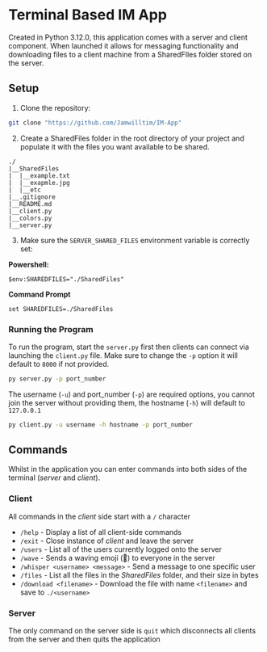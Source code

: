 # Terminal Based IM App

Created in Python 3.12.0, this application comes with a server and client component. When launched it allows for messaging functionality and downloading files to a client machine from a SharedFIles folder stored on the server.

## Setup

1. Clone the repository:

```bash
git clone "https://github.com/Jamwilltim/IM-App"
```

2. Create a SharedFiles folder in the root directory of your project and populate it with the files you want available to be shared.

```
./
|__SharedFiles
|  |__example.txt
|  |__exapmle.jpg
|  |__etc
|__.gitignore
|__README.md
|__client.py
|__colors.py
|__server.py
```

3. Make sure the `SERVER_SHARED_FILES` environment variable is correctly set:

**Powershell:**

```shell
$env:SHAREDFILES="./SharedFiles"
```

**Command Prompt**

```shell
set SHAREDFILES=./SharedFiles
```

### Running the Program

To run the program, start the `server.py` first then clients can connect via launching the `client.py` file.
Make sure to change the `-p` option it will default to `8000` if not provided.

```bash
py server.py -p port_number
```

The username (`-u`) and port_number (`-p`) are required options, you cannot join the server without providing them, the hostname (`-h`) will default to `127.0.0.1`

```bash
py client.py -u username -h hostname -p port_number
```

## Commands

Whilst in the application you can enter commands into both sides of the terminal (_server_ and _client_).

### Client

All commands in the _client_ side start with a `/` character

-   `/help` - Display a list of all client-side commands
-   `/exit` - Close instance of _client_ and leave the server
-   `/users` - List all of the users currently logged onto the server
-   `/wave` - Sends a waving emoji (👋) to everyone in the server
-   `/whisper <username> <message>` - Send a message to one specific user
-   `/files` - List all the files in the _SharedFiles_ folder, and their size in bytes
-   `/download <filename>` - Download the file with name `<filename>` and save to `./<username>`

### Server

The only command on the server side is `quit` which disconnects all clients from the server and then quits the application
